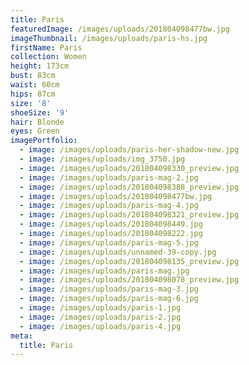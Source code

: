 ```yaml
---
title: Paris
featuredImage: /images/uploads/201804098477bw.jpg
imageThumbnail: /images/uploads/paris-hs.jpg
firstName: Paris
collection: Women
height: 173cm
bust: 83cm
waist: 60cm
hips: 87cm
size: '8'
shoeSize: '9'
hair: Blonde
eyes: Green
imagePortfolio:
  - image: /images/uploads/paris-her-shadow-new.jpg
  - image: /images/uploads/img_3750.jpg
  - image: /images/uploads/201804098330_preview.jpg
  - image: /images/uploads/paris-mag-2.jpg
  - image: /images/uploads/201804098388_preview.jpg
  - image: /images/uploads/201804098477bw.jpg
  - image: /images/uploads/paris-mag-4.jpg
  - image: /images/uploads/201804098321_preview.jpg
  - image: /images/uploads/201804098449.jpg
  - image: /images/uploads/201804098222.jpg
  - image: /images/uploads/paris-mag-5.jpg
  - image: /images/uploads/unnamed-39-copy.jpg
  - image: /images/uploads/201804098135_preview.jpg
  - image: /images/uploads/paris-mag.jpg
  - image: /images/uploads/201804098078_preview.jpg
  - image: /images/uploads/paris-mag-3.jpg
  - image: /images/uploads/paris-mag-6.jpg
  - image: /images/uploads/paris-1.jpg
  - image: /images/uploads/paris-2.jpg
  - image: /images/uploads/paris-4.jpg
meta:
  title: Paris
---
```


